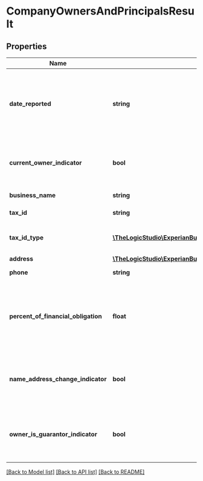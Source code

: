 # CompanyOwnersAndPrincipalsResult

## Properties
Name | Type | Description | Notes
------------ | ------------- | ------------- | -------------
**date_reported** | **string** | Date the company owner was reported to Experian. Format &#x3D; \&quot;YYYY-MM-DD\&quot; | [optional] 
**current_owner_indicator** | **bool** | If true indicates the company is a current owner of the business | [optional] 
**business_name** | **string** | Business name | [optional] 
**tax_id** | **string** | Tax ID of the business | [optional] 
**tax_id_type** | [**\TheLogicStudio\ExperianBusinessesPHP\Model\TaxIdType**](TaxIdType.md) | Type of Tax ID, whether Federal or State | [optional] 
**address** | [**\TheLogicStudio\ExperianBusinessesPHP\Model\AddressResult**](AddressResult.md) |  | [optional] 
**phone** | **string** | Phone number | [optional] 
**percent_of_financial_obligation** | **float** | Returns the owners financial obligation, or percentage stake in the business. Null if not available | [optional] 
**name_address_change_indicator** | **bool** | If true indicates that there was an address or name change | [optional] 
**owner_is_guarantor_indicator** | **bool** | If true indicates that the owner is also a guarantor of the business | [optional] 

[[Back to Model list]](../README.md#documentation-for-models) [[Back to API list]](../README.md#documentation-for-api-endpoints) [[Back to README]](../README.md)


